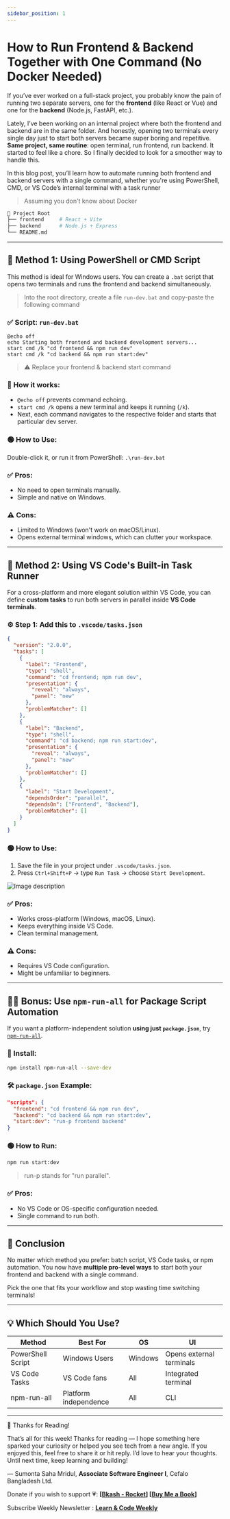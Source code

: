 ```yaml
---
sidebar_position: 1
---
```


# How to Run Frontend & Backend Together with One Command (No Docker Needed)

If you’ve ever worked on a full-stack project, you probably know the pain of running two separate servers, one for the **frontend** (like React or Vue) and one for the **backend** (Node.js, FastAPI, etc.).

Lately, I’ve been working on an internal project where both the frontend and backend are in the same folder. And honestly, opening two terminals every single day just to start both servers became super boring and repetitive. **Same project, same routine**: open terminal, run frontend, run backend. It started to feel like a chore. So I finally decided to look for a smoother way to handle this.

In this blog post, you’ll learn how to automate running both frontend and backend servers with a single command, whether you're using PowerShell, CMD, or VS Code’s internal terminal with a task runner

> Assuming you don't know about Docker

```bash
📁 Project Root
├── frontend     # React + Vite
├── backend      # Node.js + Express
└── README.md
```

---

## 🔧 Method 1: Using PowerShell or CMD Script

This method is ideal for Windows users. You can create a `.bat` script that opens two terminals and runs the frontend and backend simultaneously.

> Into the root directory, create a file `run-dev.bat` and copy-paste the following command

### ✅ Script: `run-dev.bat`

```
@echo off
echo Starting both frontend and backend development servers...
start cmd /k "cd frontend && npm run dev"
start cmd /k "cd backend && npm run start:dev"
```

> ⚠️ Replace your frontend & backend start command

### 📌 How it works:

- `@echo off` prevents command echoing.
- `start cmd /k` opens a new terminal and keeps it running (`/k`).
- Next, each command navigates to the respective folder and starts that particular dev server.

### 🟢 How to Use:

Double-click it, or run it from PowerShell: `.\run-dev.bat`

### ✅ Pros:

- No need to open terminals manually.
- Simple and native on Windows.

### ⚠️ Cons:

- Limited to Windows (won't work on macOS/Linux).
- Opens external terminal windows, which can clutter your workspace.

---

## 🧠 Method 2: Using VS Code's Built-in Task Runner

For a cross-platform and more elegant solution within VS Code, you can define **custom tasks** to run both servers in parallel inside **VS Code terminals**.

### ⚙️ Step 1: Add this to `.vscode/tasks.json`

```json
{
  "version": "2.0.0",
  "tasks": [
    {
      "label": "Frontend",
      "type": "shell",
      "command": "cd frontend; npm run dev",
      "presentation": {
        "reveal": "always",
        "panel": "new"
      },
      "problemMatcher": []
    },
    {
      "label": "Backend",
      "type": "shell",
      "command": "cd backend; npm run start:dev",
      "presentation": {
        "reveal": "always",
        "panel": "new"
      },
      "problemMatcher": []
    },
    {
      "label": "Start Development",
      "dependsOrder": "parallel",
      "dependsOn": ["Frontend", "Backend"],
      "problemMatcher": []
    }
  ]
}
```

### 🟢 How to Use:

1. Save the file in your project under `.vscode/tasks.json`.
2. Press `Ctrl+Shift+P` → type `Run Task` → choose `Start Development`.

![Image description](https://dev-to-uploads.s3.amazonaws.com/uploads/articles/ri9n1py8m32gnuhmyyfy.png)

### ✅ Pros:

- Works cross-platform (Windows, macOS, Linux).
- Keeps everything inside VS Code.
- Clean terminal management.

### ⚠️ Cons:

- Requires VS Code configuration.
- Might be unfamiliar to beginners.

---

## 🧑‍💻 Bonus: Use `npm-run-all` for Package Script Automation

If you want a platform-independent solution **using just `package.json`**, try [`npm-run-all`](https://www.npmjs.com/package/npm-run-all).

### 🔧 Install:

```bash
npm install npm-run-all --save-dev
```

### 🛠️ `package.json` Example:

```json
"scripts": {
  "frontend": "cd frontend && npm run dev",
  "backend": "cd backend && npm run start:dev",
  "start:dev": "run-p frontend backend"
}
```

### 🟢 How to Run:

```bash
npm run start:dev
```

> run-p stands for "run parallel".

### ✅ Pros:

- No VS Code or OS-specific configuration needed.
- Single command to run both.

---

## 🏁 Conclusion

No matter which method you prefer: batch script, VS Code tasks, or npm automation. You now have **multiple pro-level ways** to start both your frontend and backend with a single command.

Pick the one that fits your workflow and stop wasting time switching terminals!

---

## 💡 Which Should You Use?

| Method            | Best For              | OS      | UI                       |
| ----------------- | --------------------- | ------- | ------------------------ |
| PowerShell Script | Windows Users         | Windows | Opens external terminals |
| VS Code Tasks     | VS Code fans          | All     | Integrated terminal      |
| npm-run-all       | Platform independence | All     | CLI                      |

---

🧡 Thanks for Reading!

That’s all for this week! Thanks for reading — I hope something here sparked your curiosity or helped you see tech from a new angle. If you enjoyed this, feel free to share it or hit reply. I’d love to hear your thoughts. Until next time, keep learning and building!

— Sumonta Saha Mridul, **Associate Software Engineer I**, Cefalo Bangladesh Ltd.

Donate if you wish to support 💗: **[[Bkash - Rocket](https://forms.gle/osWQmMzD166o2LdS7)] [[Buy Me a Book](https://www.buymeacoffee.com/sumontasahi)]**

Subscribe Weekly Newsletter : **[Learn & Code Weekly](https://www.linkedin.com/newsletters/learn-code-weekly-7309186050084544512/)**
